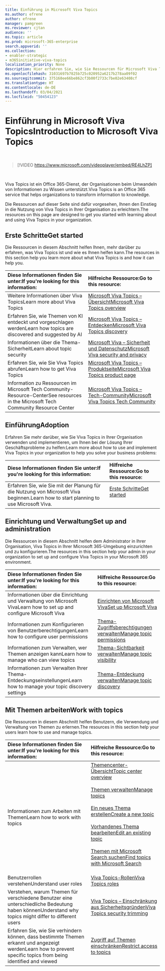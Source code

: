 ```yaml
---
title: Einführung in Microsoft Viva Topics
ms.author: efrene
author: efrene
manager: pamgreen
ms.reviewer: cjtan
audience: ''
ms.topic: article
ms.prod: microsoft-365-enterprise
search.appverid: ''
ms.collection:
- enabler-strategic
- m365initiative-viva-topics
localization_priority: None
description: Hier erfahren Sie, wie Sie Ressourcen für Microsoft Viva Topics finden.
ms.openlocfilehash: 31031697b7825b725c020952a6217b278aa09f02
ms.sourcegitcommit: 375168ee66be862cf3b00f2733c7be02e63408cf
ms.translationtype: HT
ms.contentlocale: de-DE
ms.lasthandoff: 03/04/2021
ms.locfileid: "50454123"
---
```

# <a name="introduction-to-microsoft-viva-topics"></a><span data-ttu-id="5823a-103">Einführung in Microsoft Viva Topics</span><span class="sxs-lookup"><span data-stu-id="5823a-103">Introduction to Microsoft Viva Topics</span></span>

</br>

> [!VIDEO https://www.microsoft.com/videoplayer/embed/RE4LhZP]  

</br>


<span data-ttu-id="5823a-104">Viva Topics ist ein Office 365-Dienst, der Organisationen beim Umwandeln von Informationen zu Wissen unterstützt.</span><span class="sxs-lookup"><span data-stu-id="5823a-104">Viva Topics is an Office 365 service that helps organizations to transform information to knowledge.</span></span>

<span data-ttu-id="5823a-105">Die Ressourcen auf dieser Seite sind dafür vorgesehen, Ihnen den Einstieg in die Nutzung von Viva Topics in Ihrer Organisation zu erleichtern.</span><span class="sxs-lookup"><span data-stu-id="5823a-105">The resources on this page are designed to get you started with learning about and using Viva Topics in your organization.</span></span>

## <a name="get-started"></a><span data-ttu-id="5823a-106">Erste Schritte</span><span class="sxs-lookup"><span data-stu-id="5823a-106">Get started</span></span>

<span data-ttu-id="5823a-107">Die Ressourcen in diesem Abschnitt helfen Ihnen, mehr darüber zu erfahren, was Viva Topics ist und wie es Ihnen helfen kann.</span><span class="sxs-lookup"><span data-stu-id="5823a-107">The resources in this section help you learn more about what Viva Topics  is and how it can help you.</span></span>

| <span data-ttu-id="5823a-108">Diese Informationen finden Sie unter:</span><span class="sxs-lookup"><span data-stu-id="5823a-108">If you're looking for this information:</span></span> | <span data-ttu-id="5823a-109">Hilfreiche Ressource:</span><span class="sxs-lookup"><span data-stu-id="5823a-109">Go to this resource:</span></span> |
|:-----|:-----|
|<span data-ttu-id="5823a-110">Weitere Informationen über Viva Topics</span><span class="sxs-lookup"><span data-stu-id="5823a-110">Learn more about Viva Topics</span></span>|[<span data-ttu-id="5823a-111">Microsoft Viva Topics – Übersicht</span><span class="sxs-lookup"><span data-stu-id="5823a-111">Microsoft Viva Topics overview</span></span>](topic-experiences-overview.md)|
|<span data-ttu-id="5823a-112">Erfahren Sie, wie Themen von KI entdeckt und vorgeschlagen werden</span><span class="sxs-lookup"><span data-stu-id="5823a-112">Learn how topics are discovered and suggested by AI</span></span>|[<span data-ttu-id="5823a-113">Microsoft Viva Topics – Entdecken</span><span class="sxs-lookup"><span data-stu-id="5823a-113">Microsoft Viva Topics discovery</span></span>](topic-experiences-discovery.md)|
|<span data-ttu-id="5823a-114">Informationen über die Thema-Sicherheit</span><span class="sxs-lookup"><span data-stu-id="5823a-114">Learn about topic security</span></span>|[<span data-ttu-id="5823a-115">Microsoft Viva – Sicherheit und Datenschutz</span><span class="sxs-lookup"><span data-stu-id="5823a-115">Microsoft Viva security and privacy</span></span>](topic-experiences-security-privacy.md)|
|<span data-ttu-id="5823a-116">Erfahren Sie, wie Sie Viva Topics abrufen</span><span class="sxs-lookup"><span data-stu-id="5823a-116">Learn how to get Viva Topics</span></span>|[<span data-ttu-id="5823a-117">Microsoft Viva Topics – Produktseite</span><span class="sxs-lookup"><span data-stu-id="5823a-117">Microsoft Viva Topics product page</span></span>](https://www.microsoft.com/microsoft-viva/topics?activetab=pivot%3aoverviewtab)|
|<span data-ttu-id="5823a-118">Information zu Ressourcen im Microsoft Tech Community-Resource-Center</span><span class="sxs-lookup"><span data-stu-id="5823a-118">See resources in the Microsoft Tech Community Resource Center</span></span>|[<span data-ttu-id="5823a-119">Microsoft Viva Topics – Tech-Community</span><span class="sxs-lookup"><span data-stu-id="5823a-119">Microsoft Viva Topics Tech Community</span></span>](https://resources.techcommunity.microsoft.com/viva-topics/)|



## <a name="adoption"></a><span data-ttu-id="5823a-120">Einführung</span><span class="sxs-lookup"><span data-stu-id="5823a-120">Adoption</span></span>

<span data-ttu-id="5823a-121">Erfahren Sie mehr darüber, wie Sie Viva Topics in Ihrer Organisation verwenden und implementieren, um Ihnen bei der Lösung Ihrer Geschäftsprobleme zu helfen:</span><span class="sxs-lookup"><span data-stu-id="5823a-121">Learn more about how to use and implement Viva Topics in your organization to help you solve your business problems:</span></span> 

| <span data-ttu-id="5823a-122">Diese Informationen finden Sie unter:</span><span class="sxs-lookup"><span data-stu-id="5823a-122">If you're looking for this information:</span></span> | <span data-ttu-id="5823a-123">Hilfreiche Ressource:</span><span class="sxs-lookup"><span data-stu-id="5823a-123">Go to this resource:</span></span> |
|:-----|:-----|
|<span data-ttu-id="5823a-124">Erfahren Sie, wie Sie mit der Planung für die Nutzung von Microsoft Viva beginnen.</span><span class="sxs-lookup"><span data-stu-id="5823a-124">Learn how to start planning to use Microsoft Viva.</span></span> |[<span data-ttu-id="5823a-125">Erste Schritte</span><span class="sxs-lookup"><span data-stu-id="5823a-125">Get started</span></span>](topics-adoption-getstarted.md)<br><br>|  

## <a name="set-up-and-administration"></a><span data-ttu-id="5823a-126">Einrichtung und Verwaltung</span><span class="sxs-lookup"><span data-stu-id="5823a-126">Set up and administration</span></span>

<span data-ttu-id="5823a-127">Die Ressourcen in diesem Abschnitt helfen dem Administrator in Ihrer Organisation, Viva Topics in Ihrer Microsoft 365-Umgebung einzurichten und zu konfigurieren.</span><span class="sxs-lookup"><span data-stu-id="5823a-127">The resources in this section help your admin in your organization to set up and configure Viva Topics in your Microsoft 365 environment.</span></span>

| <span data-ttu-id="5823a-128">Diese Informationen finden Sie unter:</span><span class="sxs-lookup"><span data-stu-id="5823a-128">If you're looking for this information:</span></span> | <span data-ttu-id="5823a-129">Hilfreiche Ressource:</span><span class="sxs-lookup"><span data-stu-id="5823a-129">Go to this resource:</span></span> |
|:-----|:-----|
|<span data-ttu-id="5823a-130">Informationen über die Einrichtung und Verwaltung von Microsoft Viva</span><span class="sxs-lookup"><span data-stu-id="5823a-130">Learn how to set up and configure Microsoft Viva</span></span>|[<span data-ttu-id="5823a-131">Einrichten von Microsoft Viva</span><span class="sxs-lookup"><span data-stu-id="5823a-131">Set up Microsoft Viva</span></span>](set-up-topic-experiences.md)|
|<span data-ttu-id="5823a-132">Informationen zum Konfigurieren von Benutzerberechtigungen</span><span class="sxs-lookup"><span data-stu-id="5823a-132">Learn how to configure user permissions</span></span>|[<span data-ttu-id="5823a-133">Thema-Zugriffsberechtigungen verwalten</span><span class="sxs-lookup"><span data-stu-id="5823a-133">Manage topic permissions</span></span>](topic-experiences-user-permissions.md)|
|<span data-ttu-id="5823a-134">Informationen zum Verwalten, wer Themen anzeigen kann</span><span class="sxs-lookup"><span data-stu-id="5823a-134">Learn how to manage who can view topics</span></span>|[<span data-ttu-id="5823a-135">Thema-Sichtbarkeit verwalten</span><span class="sxs-lookup"><span data-stu-id="5823a-135">Manage topic visibility</span></span>](topic-experiences-knowledge-rules.md)|
|<span data-ttu-id="5823a-136">Informationen zum Verwalten Ihrer Thema-Entdeckungseinstellungen</span><span class="sxs-lookup"><span data-stu-id="5823a-136">Learn how to manage your topic discovery settings</span></span>|[<span data-ttu-id="5823a-137">Thema-Entdeckung verwalten</span><span class="sxs-lookup"><span data-stu-id="5823a-137">Manage topic discovery</span></span>](topic-experiences-discovery.md)|

## <a name="work-with-topics"></a><span data-ttu-id="5823a-138">Mit Themen arbeiten</span><span class="sxs-lookup"><span data-stu-id="5823a-138">Work with topics</span></span>

<span data-ttu-id="5823a-139">Die Ressourcen in diesem Abschnitt helfen Benutzern, die Verwendung und Verwaltung von Themen zu erlernen.</span><span class="sxs-lookup"><span data-stu-id="5823a-139">The resources in this section help your users learn how to use and manage topics.</span></span>

| <span data-ttu-id="5823a-140">Diese Informationen finden Sie unter:</span><span class="sxs-lookup"><span data-stu-id="5823a-140">If you're looking for this information:</span></span> | <span data-ttu-id="5823a-141">Hilfreiche Ressource:</span><span class="sxs-lookup"><span data-stu-id="5823a-141">Go to this resource:</span></span> |
|:-----|:-----|
|<span data-ttu-id="5823a-142">Informationen zum Arbeiten mit Themen</span><span class="sxs-lookup"><span data-stu-id="5823a-142">Learn how to work with topics</span></span>|[<span data-ttu-id="5823a-143">Themencenter-Übersicht</span><span class="sxs-lookup"><span data-stu-id="5823a-143">Topic center overview</span></span>](topic-center-overview.md)<br><br>[<span data-ttu-id="5823a-144">Themen verwalten</span><span class="sxs-lookup"><span data-stu-id="5823a-144">Manage topics</span></span>](manage-topics.md)<br><br>[<span data-ttu-id="5823a-145">Ein neues Thema erstellen</span><span class="sxs-lookup"><span data-stu-id="5823a-145">Create a new topic</span></span>](create-a-topic.md)<br><br>[<span data-ttu-id="5823a-146">Vorhandenes Thema bearbeiten</span><span class="sxs-lookup"><span data-stu-id="5823a-146">Edit an existing topic</span></span>](edit-a-topic.md)<br><br>[<span data-ttu-id="5823a-147">Themen mit Microsoft Search suchen</span><span class="sxs-lookup"><span data-stu-id="5823a-147">Find topics with Microsoft Search</span></span>](search.md)<br><br>|
|<span data-ttu-id="5823a-148">Benutzerrollen verstehen</span><span class="sxs-lookup"><span data-stu-id="5823a-148">Understand user roles</span></span>|[<span data-ttu-id="5823a-149">Viva Topics-Rollen</span><span class="sxs-lookup"><span data-stu-id="5823a-149">Viva Topics roles</span></span>](topic-experiences-roles.md)|
|<span data-ttu-id="5823a-150">Verstehen, warum Themen für verschiedene Benutzer eine unterschiedliche Bedeutung haben können</span><span class="sxs-lookup"><span data-stu-id="5823a-150">Understand why topics might differ to different users</span></span>|[<span data-ttu-id="5823a-151">Viva Topics – Einschränkung aus Sicherheitsgründen</span><span class="sxs-lookup"><span data-stu-id="5823a-151">Viva Topics security trimming</span></span>](topic-experiences-security-trimming.md)|
|<span data-ttu-id="5823a-152">Erfahren Sie, wie Sie verhindern können, dass bestimmte Themen erkannt und angezeigt werden</span><span class="sxs-lookup"><span data-stu-id="5823a-152">Learn how to prevent specific topics from being identified and viewed</span></span>|[<span data-ttu-id="5823a-153">Zugriff auf Themen einschränken</span><span class="sxs-lookup"><span data-stu-id="5823a-153">Restrict access to topics</span></span>](restrict-access-to-topics.md)|




